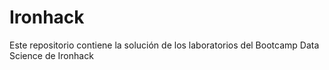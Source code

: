 # Ironhack
Este repositorio contiene la solución de los laboratorios del Bootcamp Data Science de Ironhack
